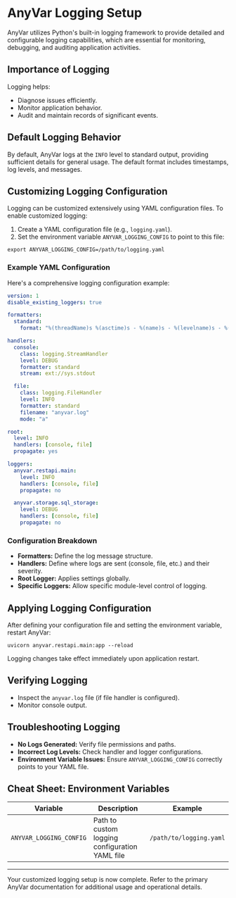 # AnyVar Logging Setup

AnyVar utilizes Python's built-in logging framework to provide detailed and configurable logging capabilities, which are essential for monitoring, debugging, and auditing application activities.

## Importance of Logging

Logging helps:

* Diagnose issues efficiently.
* Monitor application behavior.
* Audit and maintain records of significant events.

## Default Logging Behavior

By default, AnyVar logs at the `INFO` level to standard output, providing sufficient details for general usage. The default format includes timestamps, log levels, and messages.

## Customizing Logging Configuration

Logging can be customized extensively using YAML configuration files. To enable customized logging:

1. Create a YAML configuration file (e.g., `logging.yaml`).
2. Set the environment variable `ANYVAR_LOGGING_CONFIG` to point to this file:

```shell
export ANYVAR_LOGGING_CONFIG=/path/to/logging.yaml
```

### Example YAML Configuration

Here's a comprehensive logging configuration example:

```yaml
version: 1
disable_existing_loggers: true

formatters:
  standard:
    format: "%(threadName)s %(asctime)s - %(name)s - %(levelname)s - %(message)s"

handlers:
  console:
    class: logging.StreamHandler
    level: DEBUG
    formatter: standard
    stream: ext://sys.stdout

  file:
    class: logging.FileHandler
    level: INFO
    formatter: standard
    filename: "anyvar.log"
    mode: "a"

root:
  level: INFO
  handlers: [console, file]
  propagate: yes

loggers:
  anyvar.restapi.main:
    level: INFO
    handlers: [console, file]
    propagate: no

  anyvar.storage.sql_storage:
    level: DEBUG
    handlers: [console, file]
    propagate: no
```

### Configuration Breakdown

* **Formatters:** Define the log message structure.
* **Handlers:** Define where logs are sent (console, file, etc.) and their severity.
* **Root Logger:** Applies settings globally.
* **Specific Loggers:** Allow specific module-level control of logging.

## Applying Logging Configuration

After defining your configuration file and setting the environment variable, restart AnyVar:

```shell
uvicorn anyvar.restapi.main:app --reload
```

Logging changes take effect immediately upon application restart.

## Verifying Logging

* Inspect the `anyvar.log` file (if file handler is configured).
* Monitor console output.

## Troubleshooting Logging

* **No Logs Generated:** Verify file permissions and paths.
* **Incorrect Log Levels:** Check handler and logger configurations.
* **Environment Variable Issues:** Ensure `ANYVAR_LOGGING_CONFIG` correctly points to your YAML file.

## Cheat Sheet: Environment Variables

| Variable             | Description               | Example                                               |
| -------------------- | ------------------------- | ----------------------------------------------------- |
| `ANYVAR_LOGGING_CONFIG` | Path to custom logging configuration YAML file | `/path/to/logging.yaml` |
---

Your customized logging setup is now complete. Refer to the primary AnyVar documentation for additional usage and operational details.
